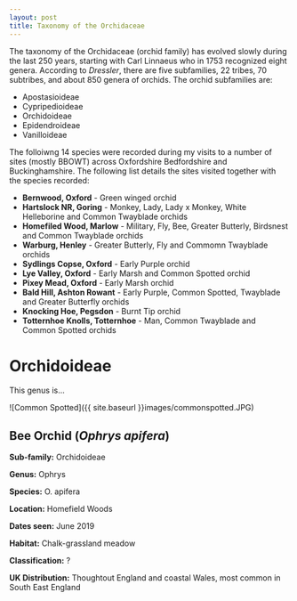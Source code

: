```yaml
---
layout: post
title: Taxonomy of the Orchidaceae
---
```


The taxonomy of the Orchidaceae (orchid family) has evolved slowly during the last 250 years, starting with Carl Linnaeus who in 1753 recognized eight genera. According to *Dressler*, there are five subfamilies, 22 tribes, 70 subtribes, and about 850 genera of orchids. The orchid subfamilies are:

* Apostasioideae
* Cypripedioideae
* Orchidoideae
* Epidendroideae
* Vanilloideae

The folloiwng 14 species were recorded during my visits to a number of sites (mostly BBOWT) across Oxfordshire Bedfordshire and Buckinghamshire. The following list details the sites visited together with the species recorded:

* **Bernwood, Oxford** - Green winged orchid
* **Hartslock NR, Goring** - Monkey, Lady, Lady x Monkey, White Helleborine and Common Twayblade orchids
* **Homefiled Wood, Marlow** - Military, Fly, Bee, Greater Butterly, Birdsnest and Common Twayblade orchids
* **Warburg, Henley** - Greater Butterly, Fly and Commomn Twayblade orchids
* **Sydlings Copse, Oxford** - Early Purple orchid
* **Lye Valley, Oxford** - Early Marsh and Common Spotted orchid
* **Pixey Mead, Oxford** - Early Marsh orchid
* **Bald Hill, Ashton Rowant** - Early Purple, Common Spotted, Twayblade and Greater Butterfly orchids 
* **Knocking Hoe, Pegsdon** - Burnt Tip orchid
* **Totternhoe Knolls, Totternhoe** - Man, Common Twayblade and Common Spotted orchids

# Orchidoideae
This genus is...

![Common Spotted]({{ site.baseurl }}images/commonspotted.JPG)

## **Bee Orchid** (*Ophrys apifera*)

**Sub-family:** Orchidoideae

**Genus:** Ophrys

**Species:** O. apifera

**Location:** Homefield Woods

**Dates seen:** June 2019

**Habitat:** Chalk-grassland meadow

**Classification:** ?

**UK Distribution:** Thoughtout England and coastal Wales, most common in South East England

